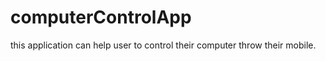 computerControlApp
==================

this application can help user to control their computer throw their mobile.
